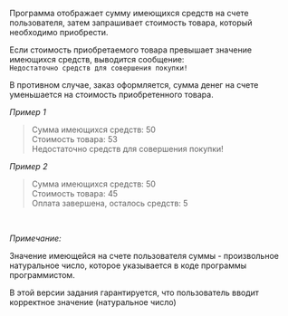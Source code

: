 Программа отображает сумму имеющихся средств на счете пользователя, затем запрашивает стоимость товара, который необходимо приобрести. 

Если стоимость приобретаемого товара превышает значение имеющихся средств, выводится сообщение:  
`Недостаточно средств для совершения покупки!` 

В противном случае, заказ оформляется, сумма денег на счете уменьшается на стоимость приобретенного товара.


_Пример 1_
> Сумма имеющихся средств: 50  
> Стоимость товара: 53  
> Недостаточно средств для совершения покупки! 

_Пример 2_
> Сумма имеющихся средств: 50  
> Стоимость товара: 45  
> Оплата завершена, осталось средств: 5  

<br>

_Примечание:_  

Значение имеющейся на счете пользователя суммы - произвольное натуральное число, которое указывается в коде программы программистом.

В этой версии задания гарантируется, что пользователь вводит корректное значение (натуральное число)
